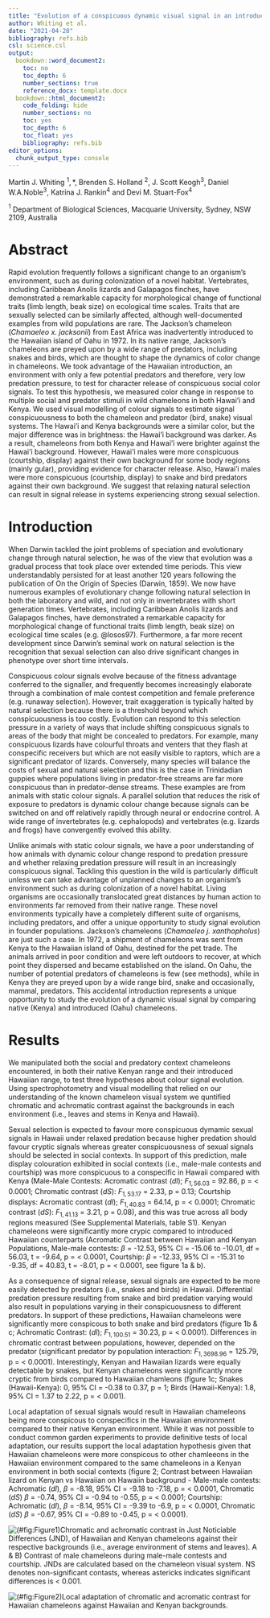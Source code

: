 ```yaml
---
title: "Evolution of a conspicuous dynamic visual signal in an introduced chameleon"
author: Whiting et al. 
date: "2021-04-28"
bibliography: refs.bib
csl: science.csl
output: 
  bookdown::word_document2:
    toc: no
    toc_depth: 6
    number_sections: true
    reference_docx: template.docx
  bookdown::html_document2:
    code_folding: hide
    number_sections: no
    toc: yes
    toc_depth: 6
    toc_float: yes
    bibliography: refs.bib
editor_options: 
  chunk_output_type: console
---
```








Martin J. Whiting $^1,*$, Brenden S. Holland $^2$, J. Scott Keogh$^3$, Daniel W.A.Noble$^3$, Katrina J. Rankin$^4$ and Devi M. Stuart-Fox$^4$

$^1$ Department of Biological Sciences, Macquarie University, Sydney, NSW 2109, Australia

# Abstract
Rapid evolution frequently follows a significant change to an organism’s environment, such as during colonization of a novel habitat. Vertebrates, including Caribbean Anolis lizards and Galapagos finches, have demonstrated a remarkable capacity for morphological change of functional traits (limb length, beak size) on ecological time scales. Traits that are sexually selected can be similarly affected, although well-documented examples from wild populations are rare. The Jackson’s chameleon (*Chamaeleo x. jacksonii*) from East Africa was inadvertently introduced to the Hawaiian island of Oahu in 1972. In its native range, Jackson’s chameleons are preyed upon by a wide range of predators, including snakes and birds, which are thought to shape the dynamics of color change in chameleons. We took advantage of the Hawaiian introduction, an environment with only a few potential predators and therefore, very low predation pressure, to test for character release of conspicuous social color signals. To test this hypothesis, we measured color change in response to multiple social and predator stimuli in wild chameleons in both Hawai’i and Kenya. We used visual modelling of colour signals to estimate signal conspicuousness to both the chameleon and predator (bird, snake) visual systems. The Hawai’i and Kenya backgrounds were a similar color, but the major difference was in brightness: the Hawai’i background was darker. As a result, chameleons from both Kenya and Hawai’i were brighter against the Hawai’i background. However, Hawai’i males were more conspicuous (courtship, display) against their own background for some body regions (mainly gular), providing evidence for character release. Also, Hawai’i males were more conspicuous (courtship, display) to snake and bird predators against their own background. We suggest that relaxing natural selection can result in signal release in systems experiencing strong sexual selection.

# Introduction

When Darwin tackled the joint problems of speciation and evolutionary change through natural selection, he was of the view that evolution was a gradual process that took place over extended time periods. This view understandably persisted for at least another 120 years following the publication of On the Origin of Species (Darwin, 1859). We now have numerous examples of evolutionary change following natural selection in both the laboratory and wild, and not only in invertebrates with short generation times. Vertebrates, including Caribbean Anolis lizards and Galapagos finches, have demonstrated a remarkable capacity for morphological change of functional traits (limb length, beak size) on ecological time scales (e.g. @losos97). Furthermore, a far more recent development since Darwin’s seminal work on natural selection is the recognition that sexual selection can also drive significant changes in phenotype over short time intervals. 

Conspicuous colour signals evolve because of the fitness advantage conferred to the signaller, and frequently becomes increasingly elaborate through a combination of male contest competition and female preference (e.g. runaway selection). However, trait exaggeration is typically halted by natural selection because there is a threshold beyond which conspicuousness is too costly. Evolution can respond to this selection pressure in a variety of ways that include shifting conspicuous signals to areas of the body that might be concealed to predators. For example, many conspicuous lizards have colourful throats and venters that they flash at conspecific receivers but which are not easily visible to raptors, which are a significant predator of lizards. Conversely, many species will balance the costs of sexual and natural selection and this is the case in Trinidadian guppies where populations living in predator-free streams are far more conspicuous than in predator-dense streams. These examples are from animals with static colour signals. A parallel solution that reduces the risk of exposure to predators is dynamic colour change because signals can be switched on and off relatively rapidly through neural or endocrine control. A wide range of invertebrates (e.g. cephalopods) and vertebrates (e.g. lizards and frogs) have convergently evolved this ability.  

Unlike animals with static colour signals, we have a poor understanding of how animals with dynamic colour change respond to predation pressure and whether relaxing predation pressure will result in an increasingly conspicuous signal. Tackling this question in the wild is particularly difficult unless we can take advantage of unplanned changes to an organism’s environment such as during colonization of a novel habitat. Living organisms are occasionally translocated great distances by human action to environments far removed from their native range. These novel environments typically have a completely different suite of organisms, including predators, and offer a unique opportunity to study signal evolution in founder populations. Jackson’s chameleons (*Chamaeleo j. xanthopholus*) are just such a case. In 1972, a shipment of chameleons was sent from Kenya to the Hawaiian island of Oahu, destined for the pet trade. The animals arrived in poor condition and were left outdoors to recover, at which point they dispersed and became established on the island. On Oahu, the number of potential predators of chameleons is few (see methods), while in Kenya they are preyed upon by a wide range bird, snake and occasionally, mammal, predators.  This accidental introduction represents a unique opportunity to study the evolution of a dynamic visual signal by comparing native (Kenya) and introduced (Oahu) chameleons. 

# Results

We manipulated both the social and predatory context chameleons encountered, in both their native Kenyan range and their introduced Hawaiian range, to test three hypotheses about colour signal evolution. Using spectrophotometry and visual modelling that relied on our understanding of the known chameleon visual system we quntified chromatic and achromatic contrast against the backgrounds in each environment (i.e., leaves and stems in Kenya and Hawaii).

Sexual selection is expected to favour more conspicuous dymamic sexual signals in Hawaii under relaxed predation because higher predation should favour cryptic signals whereas greater conspicuousness of sexual signals should be selected in social contexts. In support of this prediction, male display colouration exhibited in social contexts (i.e., male-male contests and courtship) was more conspicuous to a conspecific in Hawaii compared with Kenya (Male-Male Contests: Acromatic contrast ($dl$); $F_{1,56.03}$ = 92.86, p = < 0.0001; Chromatic contrast ($dS$): $F_{1,53.17}$ = 2.33, p = 0.13; Courtship displays: Acromatic contrast ($dl$); $F_{1,40.83}$ = 64.14, p = < 0.0001; Chromatic contrast ($dS$): $F_{1,41.13}$ = 3.21, p = 0.08), and this was  true across all body regions measured (See Supplemental Materials, table S1). Kenyan chameleons were significantly more crypic compared to introduced Hawaiian counterparts (Acromatic Contrast between Hawaiian and Kenyan Populations, Male-male contests: $\beta$ = -12.53, 95% CI = -15.06 to  -10.01, df = 56.03, t =  -9.64, p = < 0.0001, Courtship: $\beta$ = -12.33, 95% CI = -15.31 to  -9.35, df = 40.83, t =  -8.01, p = < 0.0001, see figure 1a & b). 

As a consequence of signal release, sexual signals are expected to be more easily detected by predators (i.e., snakes and birds) in Hawaii. Differential predation pressure resulting from snake and bird predation varying would also result in populations varying in their conspicuousness to different predators.  In support of these predictions, Hawaiian chameleons were significantly more conspicous to both snake and bird predators (figure 1b & c; Achromatic Contrast: ($dl$); $F_{1,100.51}$ = 30.23, p = < 0.0001). Differences in chromatic contrast between populations, however,  depended on the predator (significant predator by population interaction: $F_{1,3698.96}$ = 125.79, p = < 0.0001). Interestingly, Kenyan and Hawaiian lizards were equally detectable by snakes, but Kenyan chameleons were significantly more cryptic from birds compared to Hawaiian chamleons (figure 1c; Snakes (Hawaii-Kenya): 0, 95% CI = -0.38 to 0.37, p = 1; Birds (Hawaii-Kenya): 1.8, 95% CI = 1.37 to 2.22, p = < 0.001).

Local adaptation of sexual signals would result in Hawaiian chameleons being more conspicous to conspecifics in the Hawaiian environment compared to their native Kenyan environment. While it was not possible to conduct common garden experiments to provide definitive tests of local adaptation, our results support the local adaptation hypothesis given that Hawaiian chameleons were more conspicous to other chamleeons in the Hawaiian environment compared to the same chameleons in a Kenyan environment in both social contexts (figure 2; Contrast between Hawaiian lizard on Kenyan vs Hawaiian on Hawaiin background - Male-male contests: Achromatic ($dl$), $\beta$ = -8.18, 95% CI = -9.18 to -7.18, p = < 0.0001, Chromatic ($dS$) $\beta$ = -0.74, 95% CI = -0.94 to -0.55, p = < 0.0001; Courtship: Achromatic ($dl$), $\beta$ = -8.14, 95% CI = -9.39 to -6.9, p = < 0.0001, Chromatic ($dS$) $\beta$ = -0.67, 95% CI = -0.89 to -0.45, p = < 0.0001).



![(\#fig:Figure1)Chromatic and achromatic contrast in Just Noticiable Differences (JND), of Hawaiian and Kenyan chameleons against their respective backgrounds (i.e., average environment of stems and leaves). A & B) Contrast of male chameleons during male-male contests and courtship. JNDs are calculated based on the chameleon visual system. NS denotes non-significant contasts, whereas astericks indicates significant differences is < 0.001.](ms_files/figure-docx/Figure1-1.png)


![(\#fig:Figure2)Local adaptation of chromatic and acromatic contrast for Hawaiian chameleons against Hawaiian and Kenyan backgrounds.](ms_files/figure-docx/Figure2-1.png)



